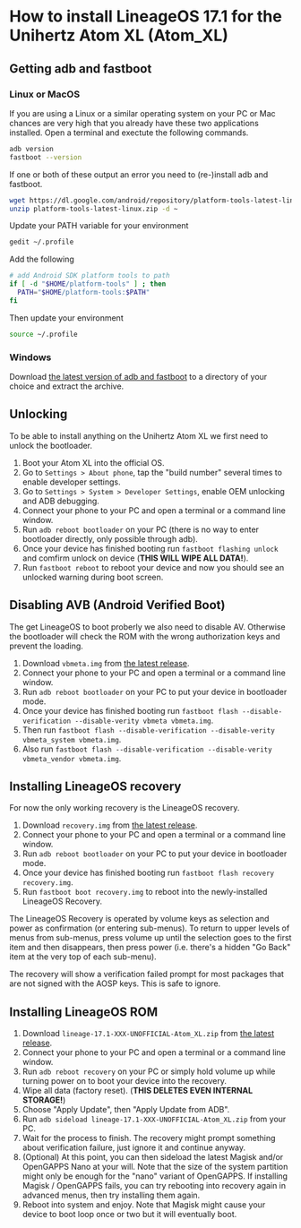 How to install LineageOS 17.1 for the Unihertz Atom XL (Atom_XL)
=================================================

## Getting adb and fastboot

### Linux or MacOS

If you are using a Linux or a similar operating system on your PC or Mac chances are very high that you already have these two applications installed.
Open a terminal and exectute the following commands.

```bash
adb version
fastboot --version
```

If one or both of these output an error you need to (re-)install adb and fastboot.

```bash
wget https://dl.google.com/android/repository/platform-tools-latest-linux.zip
unzip platform-tools-latest-linux.zip -d ~
```

Update your PATH variable for your environment

```bash
gedit ~/.profile
```
	
Add the following
	
```bash
# add Android SDK platform tools to path
if [ -d "$HOME/platform-tools" ] ; then
  PATH="$HOME/platform-tools:$PATH"
fi	
```

Then update your environment

```bash
source ~/.profile
```

### Windows

Download [the latest version of adb and fastboot](https://dl.google.com/android/repository/platform-tools-latest-windows.zip) to a directory of your choice and extract the archive. 

## Unlocking

To be able to install anything on the Unihertz Atom XL we first need to unlock the bootloader.

1. Boot your Atom XL into the official OS.
2. Go to `Settings > About phone`, tap the "build number" several times to enable developer settings.
3. Go to `Settings > System > Developer Settings`, enable OEM unlocking and ADB debugging.
4. Connect your phone to your PC and open a terminal or a command line window.
5. Run `adb reboot bootloader` on your PC (there is no way to enter bootloader directly, only possible through adb).
6. Once your device has finished booting run `fastboot flashing unlock` and comfirm unlock on device (**THIS WILL WIPE ALL DATA!**).
6. Run `fastboot reboot` to reboot your device and now you should see an unlocked warning during boot screen.

## Disabling AVB (Android Verified Boot)

The get LineageOS to boot proberly we also need to disable AV. Otherwise the bootloader will check the ROM with the wrong authorization keys and prevent the loading.

1. Download `vbmeta.img` from [the latest release](https://github.com/ADeadTrousers/android_device_Unihertz_Atom_XL/releases).
2. Connect your phone to your PC and open a terminal or a command line window.
3. Run `adb reboot bootloader` on your PC to put your device in bootloader mode.
4. Once your device has finished booting run `fastboot flash --disable-verification --disable-verity vbmeta vbmeta.img`.
5. Then run `fastboot flash --disable-verification --disable-verity vbmeta_system vbmeta.img`.
6. Also run `fastboot flash --disable-verification --disable-verity vbmeta_vendor vbmeta.img`.

## Installing LineageOS recovery

For now the only working recovery is the LineageOS recovery.

1. Download `recovery.img` from [the latest release](https://github.com/ADeadTrousers/android_device_Unihertz_Atom_XL/releases).
2. Connect your phone to your PC and open a terminal or a command line window.
3. Run `adb reboot bootloader` on your PC to put your device in bootloader mode.
4. Once your device has finished booting run `fastboot flash recovery recovery.img`.
5. Run `fastboot boot recovery.img` to reboot into the newly-installed LineageOS Recovery.

The LineageOS Recovery is operated by volume keys as selection and power as confirmation (or entering sub-menus). To return to upper levels of menus from sub-menus, press volume up until the selection goes to the first item and then disappears, then press power (i.e. there's a hidden "Go Back" item at the very top of each sub-menu).

The recovery will show a verification failed prompt for most packages that are not signed with the AOSP keys. This is safe to ignore.

## Installing LineageOS ROM

1. Download `lineage-17.1-XXX-UNOFFICIAL-Atom_XL.zip` from [the latest release](https://github.com/ADeadTrousers/android_device_Unihertz_Atom_XL/releases).
2. Connect your phone to your PC and open a terminal or a command line window.
3. Run `adb reboot recovery` on your PC or simply hold volume up while turning power on to boot your device into the recovery.
4. Wipe all data (factory reset). (**THIS DELETES EVEN INTERNAL STORAGE!**)
5. Choose "Apply Update", then "Apply Update from ADB".
6. Run `adb sideload lineage-17.1-XXX-UNOFFICIAL-Atom_XL.zip` from your PC.
7. Wait for the process to finish. The recovery might prompt something about verification failure, just ignore it and continue anyway.
8. (Optional) At this point, you can then sideload the latest Magisk and/or OpenGAPPS Nano at your will. Note that the size of the system partition might only be enough for the "nano" variant of OpenGAPPS. If installing Magisk / OpenGAPPS fails, you can try rebooting into recovery again in advanced menus, then try installing them again.
9. Reboot into system and enjoy. Note that Magisk might cause your device to boot loop once or two but it will eventually boot.

